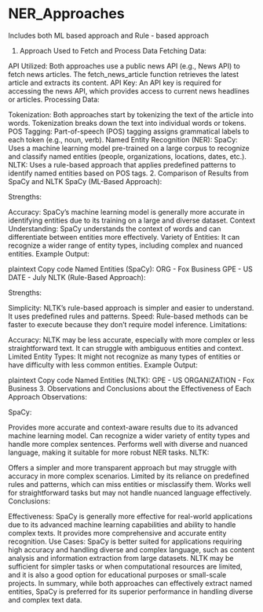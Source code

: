 # NER_Approaches



Includes both ML based approach and Rule - based approach


1. Approach Used to Fetch and Process Data
Fetching Data:

API Utilized: Both approaches use a public news API (e.g., News API) to fetch news articles. The fetch_news_article function retrieves the latest article and extracts its content.
API Key: An API key is required for accessing the news API, which provides access to current news headlines or articles.
Processing Data:

Tokenization: Both approaches start by tokenizing the text of the article into words. Tokenization breaks down the text into individual words or tokens.
POS Tagging: Part-of-speech (POS) tagging assigns grammatical labels to each token (e.g., noun, verb).
Named Entity Recognition (NER):
SpaCy: Uses a machine learning model pre-trained on a large corpus to recognize and classify named entities (people, organizations, locations, dates, etc.).
NLTK: Uses a rule-based approach that applies predefined patterns to identify named entities based on POS tags.
2. Comparison of Results from SpaCy and NLTK
SpaCy (ML-Based Approach):

Strengths:

Accuracy: SpaCy’s machine learning model is generally more accurate in identifying entities due to its training on a large and diverse dataset.
Context Understanding: SpaCy understands the context of words and can differentiate between entities more effectively.
Variety of Entities: It can recognize a wider range of entity types, including complex and nuanced entities.
Example Output:

plaintext
Copy code
Named Entities (SpaCy):
ORG - Fox Business
GPE - US
DATE - July
NLTK (Rule-Based Approach):

Strengths:

Simplicity: NLTK’s rule-based approach is simpler and easier to understand. It uses predefined rules and patterns.
Speed: Rule-based methods can be faster to execute because they don’t require model inference.
Limitations:

Accuracy: NLTK may be less accurate, especially with more complex or less straightforward text. It can struggle with ambiguous entities and context.
Limited Entity Types: It might not recognize as many types of entities or have difficulty with less common entities.
Example Output:

plaintext
Copy code
Named Entities (NLTK):
GPE - US
ORGANIZATION - Fox Business
3. Observations and Conclusions about the Effectiveness of Each Approach
Observations:

SpaCy:

Provides more accurate and context-aware results due to its advanced machine learning model.
Can recognize a wider variety of entity types and handle more complex sentences.
Performs well with diverse and nuanced language, making it suitable for more robust NER tasks.
NLTK:

Offers a simpler and more transparent approach but may struggle with accuracy in more complex scenarios.
Limited by its reliance on predefined rules and patterns, which can miss entities or misclassify them.
Works well for straightforward tasks but may not handle nuanced language effectively.
Conclusions:

Effectiveness: SpaCy is generally more effective for real-world applications due to its advanced machine learning capabilities and ability to handle complex texts. It provides more comprehensive and accurate entity recognition.
Use Cases:
SpaCy is better suited for applications requiring high accuracy and handling diverse and complex language, such as content analysis and information extraction from large datasets.
NLTK may be sufficient for simpler tasks or when computational resources are limited, and it is also a good option for educational purposes or small-scale projects.
In summary, while both approaches can effectively extract named entities, SpaCy is preferred for its superior performance in handling diverse and complex text data.
